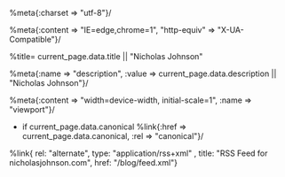 %meta{:charset => "utf-8"}/
  
  %meta{:content => "IE=edge,chrome=1", "http-equiv" => "X-UA-Compatible"}/
  
  %title= current_page.data.title || "Nicholas Johnson"
  
  %meta{:name => "description", :value => current_page.data.description || "Nicholas Johnson"}/
  
  %meta{:content => "width=device-width, initial-scale=1", :name => "viewport"}/
  
  - if current_page.data.canonical
    %link{:href => current_page.data.canonical, :rel => "canonical"}/
  
  %link{ rel: "alternate", type: "application/rss+xml" , title: "RSS Feed for nicholasjohnson.com", href: "/blog/feed.xml"}
  